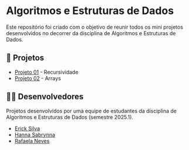 # Algoritmos e Estruturas de Dados
Este repositório foi criado com o objetivo de reunir todos os mini projetos desenvolvidos no decorrer da disciplina de Algoritmos e Estruturas de Dados.

## 📂 Projetos

* [Projeto 01](https://github.com/hannasabrynna/Blog-PHP/tree/main/Projetos/Blog) - Recursividade
* [Projeto 02](https://github.com/hannasabrynna/algoritmos-estruturas-de-dados/tree/main/Projetos/Arrays%20-%20An%C3%A1lise%20Multidimensional%20de%20Dados) - Arrays

## 👨‍💻 Desenvolvedores

Projetos desenvolvidos por uma equipe de estudantes da disciplina de Algoritmos e Estruturas de Dados (semestre 2025.1).

* [Erick Silva](https://github.com/ErickSilva-s)
* [Hanna Sabrynna](https://github.com/hannasabrynna)
* [Rafaela Neves](https://github.com/rafxhs)
